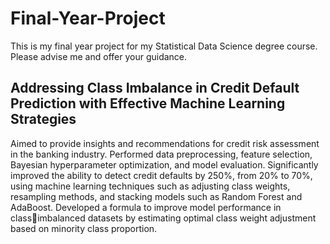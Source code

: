 # Final-Year-Project
This is my final year project for my Statistical Data Science degree course. Please advise me and offer your guidance.

## **Addressing Class Imbalance in Credit Default Prediction with Effective Machine Learning Strategies**
Aimed to provide insights and recommendations for credit risk assessment in the banking industry.
Performed data preprocessing, feature selection, Bayesian hyperparameter optimization, and model evaluation.
Significantly improved the ability to detect credit defaults by 250%, from 20% to 70%, using machine learning techniques such as adjusting class weights, resampling methods, and stacking models such as Random Forest and AdaBoost.
Developed a formula to improve model performance in classimbalanced datasets by estimating optimal class weight adjustment based on minority class proportion.
